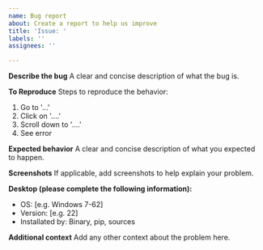 ```yaml
---
name: Bug report
about: Create a report to help us improve
title: 'Issue: '
labels: ''
assignees: ''

---
```


**Describe the bug**
A clear and concise description of what the bug is.

**To Reproduce**
Steps to reproduce the behavior:
1. Go to '...'
2. Click on '....'
3. Scroll down to '....'
4. See error

**Expected behavior**
A clear and concise description of what you expected to happen.

**Screenshots**
If applicable, add screenshots to help explain your problem.

**Desktop (please complete the following information):**
 - OS: [e.g. Windows 7-62]
 - Version: [e.g. 22]
 - Installated by: Binary, pip, sources

**Additional context**
Add any other context about the problem here.
